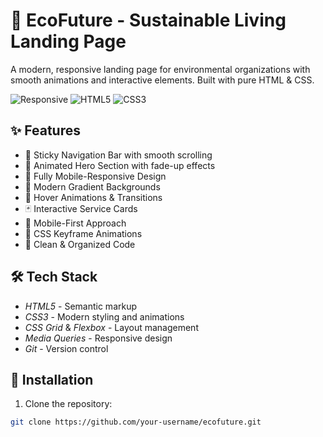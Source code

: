 # 🌱 EcoFuture - Sustainable Living Landing Page


A modern, responsive landing page for environmental organizations with smooth animations and interactive elements. Built with pure HTML & CSS.

![Responsive](https://img.shields.io/badge/Responsive-Yes-success)
![HTML5](https://img.shields.io/badge/HTML5-E34F26?logo=html5&logoColor=white)
![CSS3](https://img.shields.io/badge/CSS3-1572B6?logo=css3&logoColor=white)

## ✨ Features

- 🚀 Sticky Navigation Bar with smooth scrolling
- 🌈 Animated Hero Section with fade-up effects
- 📱 Fully Mobile-Responsive Design
- 🎨 Modern Gradient Backgrounds
- 💫 Hover Animations & Transitions
- 🃏 Interactive Service Cards
- 📱 Mobile-First Approach
- 🌟 CSS Keyframe Animations
- 🧰 Clean & Organized Code

## 🛠 Tech Stack

- *HTML5* - Semantic markup
- *CSS3* - Modern styling and animations
- *CSS Grid* & *Flexbox* - Layout management
- *Media Queries* - Responsive design
- *Git* - Version control

## 🚀 Installation

1. Clone the repository:
```bash
git clone https://github.com/your-username/ecofuture.git